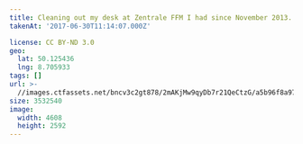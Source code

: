 ```yaml
---
title: Cleaning out my desk at Zentrale FFM I had since November 2013. :relaxed:+☹️
takenAt: '2017-06-30T11:14:07.000Z'

license: CC BY-ND 3.0
geo:
  lat: 50.125436
  lng: 8.705933
tags: []
url: >-
  //images.ctfassets.net/bncv3c2gt878/2mAKjMw9qyDb7r21QeCtzG/a5b96f8a975ac2cc9ca90fddb285da32/cleaning-out-my-desk-at-zentrale-ffm-i-had-since-november-2013-_35496963001_o
size: 3532540
image:
  width: 4608
  height: 2592
---
```


